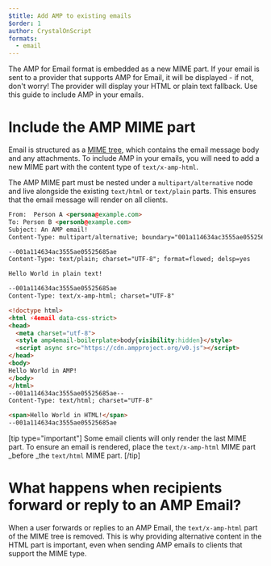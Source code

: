 ```yaml
---
$title: Add AMP to existing emails
$order: 1
author: CrystalOnScript
formats:
  - email
---
```


The AMP for Email format is embedded as a new MIME part. If your email is sent to a provider that supports AMP for Email, it will be displayed - if not, don't worry! The provider will display your HTML or plain text fallback. Use this guide to include AMP in your emails.


# Include the AMP MIME part

Email is structured as a [MIME tree](https://en.wikipedia.org/wiki/MIME), which contains the email message body and any attachments. To include AMP in your emails, you will need to add a new MIME part with the content type of `text/x-amp-html`.

The AMP MIME part must be nested under a `multipart/alternative` node and live alongside the existing `text/html` or `text/plain` parts. This ensures that the email message will render on all clients.


```html
From:  Person A <persona@example.com>
To: Person B <personb@example.com>
Subject: An AMP email!
Content-Type: multipart/alternative; boundary="001a114634ac3555ae05525685ae"

--001a114634ac3555ae05525685ae
Content-Type: text/plain; charset="UTF-8"; format=flowed; delsp=yes

Hello World in plain text!

--001a114634ac3555ae05525685ae
Content-Type: text/x-amp-html; charset="UTF-8"

<!doctype html>
<html ⚡4email data-css-strict>
<head>
  <meta charset="utf-8">
  <style amp4email-boilerplate>body{visibility:hidden}</style>
  <script async src="https://cdn.ampproject.org/v0.js"></script>
</head>
<body>
Hello World in AMP!
</body>
</html>
--001a114634ac3555ae05525685ae--
Content-Type: text/html; charset="UTF-8"

<span>Hello World in HTML!</span>
--001a114634ac3555ae05525685ae

```
[tip type="important"]
    Some email clients will only render the last MIME part. To ensure an email is rendered, place the `text/x-amp-html` MIME part _before _the `text/html` MIME part.
[/tip]

# What happens when recipients forward or reply to an AMP Email?

When a user forwards or replies to an AMP Email, the `text/x-amp-html` part of the MIME tree is removed. This is why providing alternative content in the HTML part is important, even when sending AMP emails to clients that support the MIME type.
